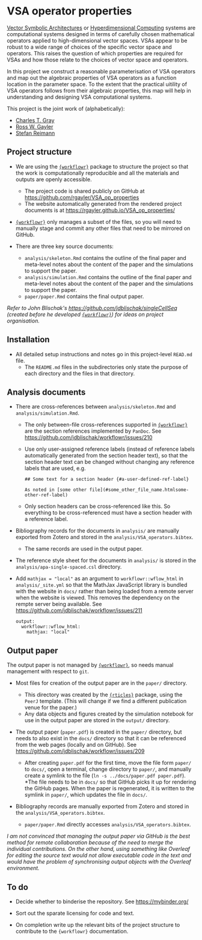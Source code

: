 # VSA operator properties

[Vector Symbolic Architectures](https://github.com/jdblischak/workflowr)
or [Hyperdimensional Computing](https://doi.org/10.1007/s12559-009-9009-8) systems
are computational systems designed in terms of carefully chosen mathematical operators
applied to high-dimensional vector spaces.
VSAs appear to be robust to a wide range of choices of the specific vector space and operators.
This raises the question of which properties are required for VSAs
and how those relate to the choices of vector space and operators.

In this project we construct a reasonable parameterisation of VSA operators
and map out the algebraic properties of VSA operators
as a function location in the parameter space.
To the extent that the practical uitility of VSA operators
follows from their algebraic properties,
this map will help in understanding and designing VSA computational systems.

This project is the joint work of (alphabetically):

* [Charles T. Gray](https://www.linkedin.com/in/charles-gray-mathbassador/)
* [Ross W. Gayler](https://www.rossgayler.com/)
* [Stefan Reimann](https://www.linkedin.com/in/stefanreimann/)

## Project structure

* We are using the [`{workflowr}`](https://github.com/jdblischak/workflowr) package 
to structure the project so that the work is computationally reproducible
and all the materials and outputs are openly accessible.
  * The project code is shared publicly on GitHub at https://github.com/rgayler/VSA_op_properties
  * The website automatically generated from the rendered project documents is at https://rgayler.github.io/VSA_op_properties/

* [`{workflowr}`](https://github.com/jdblischak/workflowr) only manages a subset of the files,
so you will need to manually stage and commit any other files
that need to be mirrored on GitHub.

* There are three key source documents:
  * `analysis/skeleton.Rmd` contains the outline of the final paper
  and meta-level notes about the content of the paper and the simulations to support the paper.
  * `analysis/simulation.Rmd` contains the outline of the final paper
  and meta-level notes about the content of the paper and the simulations to support the paper.
  * `paper/paper.Rmd` contains the final output paper.

*Refer to John Blischak's https://github.com/jdblischak/singleCellSeq 
(created before he developed  [`{workflowr}`](https://github.com/jdblischak/workflowr)) 
for ideas on project organisation.*

## Installation

* All detailed setup instructions and notes go in this project-level `READ.md` file.
  * The `README.md` files in the subdirectories only state the purpose of each directory
and the files in that directory.

## Analysis documents

* There are cross-references between `analysis/skeleton.Rmd` and `analysis/simulation.Rmd`.
  * The only between-file cross-references supported in  [`{workflowr}`](https://github.com/jdblischak/workflowr)
  are the section references implemented by `PanDoc`.
  See https://github.com/jdblischak/workflowr/issues/210
  * Use only user-assigned reference labels (instead of reference labels automatically generated from the section header text),
  so that the section header text can be changed without changing any reference labels that are used, e.g.

    ```
    ## Some text for a section header {#a-user-defined-ref-label}

    As noted in [some other file](#some_other_file_name.htmlsome-other-ref-label)
    ```
  * Only section headers can be cross-referenced like this.
  So everything to be cross-referenced must have a section header with a reference label.

* Bibliography records for the documents in `analysis/`
are manually exported from Zotero and stored in the `analysis/VSA_operators.bibtex`.
  * The same records are used in the output paper.

* The reference style sheet for the documents in `analysis/`
is stored in the `analysis/apa-single-spaced.csl` directory.

* Add `mathjax = "local"` as an argument to `workflowr::wflow_html` in `analysis/_site.yml`
so that the MathJax JavaScript library is bundled with the website in `docs/`
rather than being loaded from a remote server when the website is viewed.
This removes the dependency on the rempte server being available.
See https://github.com/jdblischak/workflowr/issues/211

  ```
  output:
    workflowr::wflow_html:
      mathjax: "local"
  ```

## Output paper

The output paper is not managed by [`{workflowr}`](https://github.com/jdblischak/workflowr),
so needs manual management with respect to `git`.

* Most files for creation of the output paper are in the `paper/` directory.
  * This directory was created by the [`{rticles}`](https://CRAN.R-project.org/package=rticles) package,
  using the `PeerJ` template.
  (This will change if we find a different publication venue for the paper.)
  * Any data objects and figures created by the simulation notebook
  for use in the output paper
  are stored in the `output/` directory.

* The output paper (`paper.pdf`) is created in the `paper/` directory,
but needs to also exist in the `docs/` directory
so that it can be referenced from the web pages (locally and on GitHub).
See https://github.com/jdblischak/workflowr/issues/209
  * After creating `paper.pdf` for the first time,
  move the file form `paper/` to `docs/`,
  open a terminal, change directory to `paper/`,
  and manually create a symlink to the file (`ln -s ../docs/paper.pdf paper.pdf`).
  *The file needs to be in `docs/` so that GitHub picks it up for rendering the GitHub pages.
  When the paper is regenerated, it is written to the symlink in `paper/`,
  which updates the file in `docs/`.
  
* Bibliography records are manually exported from Zotero and stored in the `analysis/VSA_operators.bibtex`.
  * `paper/paper.Rmd` directly accesses `analysis/VSA_operators.bibtex`.

*I am not convinced that managing the output paper via GitHub is the best method for remote collaboration
because of the need to merge the individual contributions.
On the other hand, using something like Overleaf for editing the source text
would not allow executable code in the text
and would have the problem of synchronising output objects with the Overleaf environment.*
  
## To do

* Decide whether to binderise the repository. See https://mybinder.org/

* Sort out the sparate licensing for code and text.

* On completion write up the relevant bits of the project structure to contribute to the `{workflowr}` documentation.
